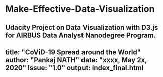 # Make-Effective-Data-Visualization

Udacity Project on Data Visualization with D3.js for AIRBUS Data Analyst Nanodegree Program.
---
title: "CoViD-19 Spread around the World"
author: "Pankaj NATH"
date: "xxxx, May 2x, 2020"
Issue: "1.0"
output: index_final.html
---
